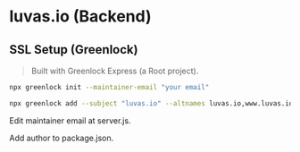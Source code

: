 # luvas.io (Backend)

## SSL Setup (Greenlock)
> Built with Greenlock Express (a Root project).

```bash
npx greenlock init --maintainer-email "your email"
```

```bash
npx greenlock add --subject "luvas.io" --altnames luvas.io,www.luvas.io
```

Edit maintainer email at server.js.

Add author to package.json.

